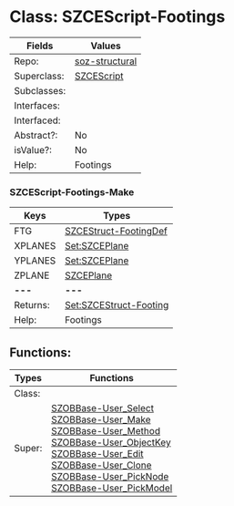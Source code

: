 
# Class:	SZCEScript-Footings

| Fields | Values |
| --------- | --------- |
| Repo: | [soz-structural](/repos/soz-structural.html) |
| Superclass: | [SZCEScript](SZCEScript.html) |
| Subclasses: |  |
| Interfaces: |  |
| Interfaced: |  |
| Abstract?: | No |
| isValue?: | No |
| Help: | Footings |

### SZCEScript-Footings-Make

| Keys | Types |
| --------- | --------- |
| FTG | [SZCEStruct-FootingDef](SZCEStruct-FootingDef.html) |
| XPLANES | [Set:SZCEPlane](SZCEPlane.html) |
| YPLANES | [Set:SZCEPlane](SZCEPlane.html) |
| ZPLANE | [SZCEPlane](SZCEPlane.html) |
| **---** | **---** |
| Returns: | [Set:SZCEStruct-Footing](SZCEStruct-Footing.html) |
| Help: | Footings |


## Functions:

| Types | Functions |
| --------- | --------- |
| Class: |  |
| Super: | [SZOBBase-User_Select](SZOBBase.html) <br> [SZOBBase-User_Make](SZOBBase.html) <br> [SZOBBase-User_Method](SZOBBase.html) <br> [SZOBBase-User_ObjectKey](SZOBBase.html) <br> [SZOBBase-User_Edit](SZOBBase.html) <br> [SZOBBase-User_Clone](SZOBBase.html) <br> [SZOBBase-User_PickNode](SZOBBase.html) <br> [SZOBBase-User_PickModel](SZOBBase.html) |


